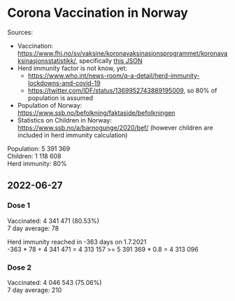 # Corona Vaccination in Norway

Sources:

- Vaccination: <https://www.fhi.no/sv/vaksine/koronavaksinasjonsprogrammet/koronavaksinasjonsstatistikk/>, specifically [this JSON](https://www.fhi.no/api/chartdata/api/99119)
- Herd immunity factor is not know, yet:
  - <https://www.who.int/news-room/q-a-detail/herd-immunity-lockdowns-and-covid-19>
  - <https://twitter.com/IDF/status/1369952743889195009>, so 80% of population is assumed
- Population of Norway: <https://www.ssb.no/befolkning/faktaside/befolkningen>
- Statistics on Children in Norway: https://www.ssb.no/a/barnogunge/2020/bef/ (however children are included in herd immunity calculation)

Population: 5 391 369  
Children: 1 118 608  
Herd immunity: 80%  

## 2022-06-27

### Dose 1

Vaccinated: 4 341 471 (80.53%)  
7 day average: 78

Herd immunity reached in -363 days on 1.7.2021  
-363 * 78 + 4 341 471 = 4 313 157 >= 5 391 369 * 0.8 = 4 313 096

### Dose 2

Vaccinated: 4 046 543 (75.06%)  
7 day average: 210

